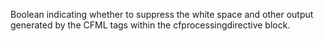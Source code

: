 Boolean indicating whether to suppress the white space and other output generated by the
CFML tags within the cfprocessingdirective block.